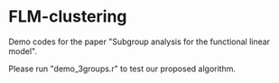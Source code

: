 # FLM-clustering
Demo codes for the paper "Subgroup analysis for the functional linear model".


Please run "demo_3groups.r" to test our proposed algorithm.

